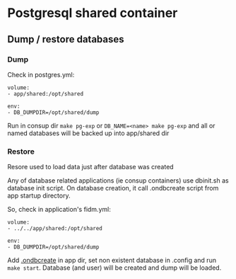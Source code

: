 
Postgresql shared container
===========================


Dump / restore databases
------------------------


### Dump

Check in postgres.yml:
```
volume:
- app/shared:/opt/shared

env:
- DB_DUMPDIR=/opt/shared/dump
```

Run in consup dir `make pg-exp` or `DB_NAME=<name> make pg-exp` and all or named databases will be backed up into app/shared dir

### Restore

Resore used to load data just after database was created

Any of database related applications (ie consup containers) use dbinit.sh as database init script.
On database creation, it call .ondbcreate script from app startup directory.

So, check in application's fidm.yml:
```
volume:
- ../../app/shared:/opt/shared

env:
- DB_DUMPDIR=/opt/shared/dump
```

Add [.ondbcreate](demo/mmost/.ondbcreate) in app dir, set non existent database in .config and run `make start`. Database (and user) will be created and dump will be loaded.
